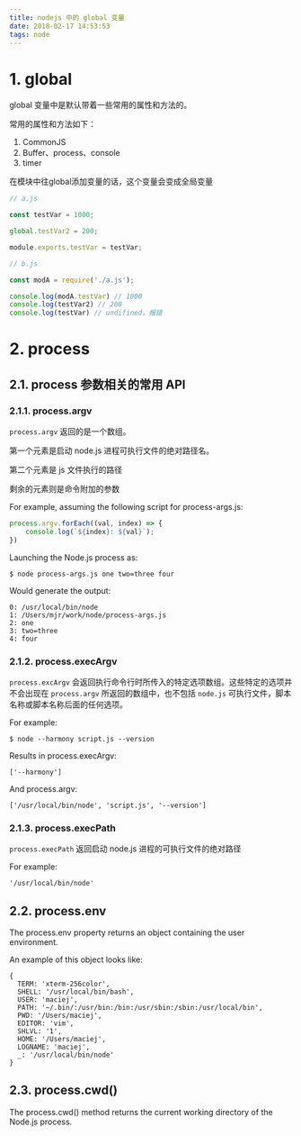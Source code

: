 ```yaml
---
title: nodejs 中的 global 变量
date: 2018-02-17 14:53:53
tags: node
---
```


# 1. global

global 变量中是默认带着一些常用的属性和方法的。

常用的属性和方法如下：

1. CommonJS
1. Buffer、process、console
1. timer

在模块中往global添加变量的话，这个变量会变成全局变量

```js
// a.js

const testVar = 1000;

global.testVar2 = 200;

module.exports.testVar = testVar;

// b.js

const modA = require('./a.js');

console.log(modA.testVar) // 1000
console.log(testVar2) // 200
console.log(testVar) // undifined，报错
```

# 2. process

## 2.1. process 参数相关的常用 API

### 2.1.1. process.argv

`process.argv` 返回的是一个数组。

第一个元素是启动 node.js 进程可执行文件的绝对路径名。

第二个元素是 js 文件执行的路径

剩余的元素则是命令附加的参数

For example, assuming the following script for process-args.js:

```js
process.argv.forEach((val, index) => {
    console.log(`${index}: ${val}`);
})
```

Launching the Node.js process as:

```
$ node process-args.js one two=three four
```

Would generate the output:

```
0: /usr/local/bin/node
1: /Users/mjr/work/node/process-args.js
2: one
3: two=three
4: four
```

### 2.1.2. process.execArgv

`process.excArgv` 会返回执行命令行时所传入的特定选项数组。这些特定的选项并不会出现在 `process.argv` 所返回的数组中，也不包括 `node.js` 可执行文件，脚本名称或脚本名称后面的任何选项。

For example:

```
$ node --harmony script.js --version
```

Results in process.execArgv:

```
['--harmony']
```

And process.argv:

```
['/usr/local/bin/node', 'script.js', '--version']
```

### 2.1.3. process.execPath

`process.execPath` 返回启动 node.js 进程的可执行文件的绝对路径

For example:

```
'/usr/local/bin/node'
```

## 2.2. process.env

The process.env property returns an object containing the user environment.

An example of this object looks like:

```
{
  TERM: 'xterm-256color',
  SHELL: '/usr/local/bin/bash',
  USER: 'maciej',
  PATH: '~/.bin/:/usr/bin:/bin:/usr/sbin:/sbin:/usr/local/bin',
  PWD: '/Users/maciej',
  EDITOR: 'vim',
  SHLVL: '1',
  HOME: '/Users/maciej',
  LOGNAME: 'maciej',
  _: '/usr/local/bin/node'
}
```

## 2.3. process.cwd()

The process.cwd() method returns the current working directory of the Node.js process. 